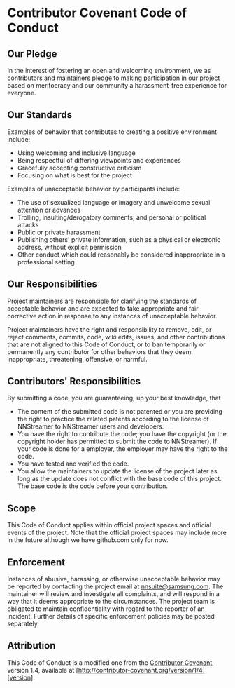 # Contributor Covenant Code of Conduct

## Our Pledge

In the interest of fostering an open and welcoming environment, we as contributors and maintainers pledge to making participation in our project based on meritocracy and our community a harassment-free experience for everyone.

## Our Standards

Examples of behavior that contributes to creating a positive environment include:

* Using welcoming and inclusive language
* Being respectful of differing viewpoints and experiences
* Gracefully accepting constructive criticism
* Focusing on what is best for the project

Examples of unacceptable behavior by participants include:

* The use of sexualized language or imagery and unwelcome sexual attention or advances
* Trolling, insulting/derogatory comments, and personal or political attacks
* Public or private harassment
* Publishing others' private information, such as a physical or electronic address, without explicit permission
* Other conduct which could reasonably be considered inappropriate in a professional setting

## Our Responsibilities

Project maintainers are responsible for clarifying the standards of acceptable behavior and are expected to take appropriate and fair corrective action in response to any instances of unacceptable behavior.

Project maintainers have the right and responsibility to remove, edit, or reject comments, commits, code, wiki edits, issues, and other contributions that are not aligned to this Code of Conduct, or to ban temporarily or permanently any contributor for other behaviors that they deem inappropriate, threatening, offensive, or harmful.

## Contributors' Responsibilities

By submitting a code, you are guaranteeing, up your best knowledge, that
* The content of the submitted code is not patented or you are providing the right to practice the related patents according to the license of NNStreamer to NNStreamer users and developers.
* You have the right to contribute the code; you have the copyright (or the copyright holder has permitted to submit the code to NNStreamer). If your code is done for a employer, the employer may have the right to the code.
* You have tested and verified the code.
* You allow the maintainers to update the license of the project later as long as the update does not conflict with the base code of this project. The base code is the code before your contribution.

## Scope

This Code of Conduct applies within official project spaces and official events of the project.
Note that the official project spaces may include more in the future although we have github.com only for now.

## Enforcement

Instances of abusive, harassing, or otherwise unacceptable behavior may be reported by contacting the project email at nnsuite@samsung.com. The maintainer will review and investigate all complaints, and will respond in a way that it deems appropriate to the circumstances. The project team is obligated to maintain confidentiality with regard to the reporter of an incident. Further details of specific enforcement policies may be posted separately.

## Attribution

This Code of Conduct is a modified one from the [Contributor Covenant][homepage], version 1.4, available at [http://contributor-covenant.org/version/1/4][version].

[homepage]: http://contributor-covenant.org
[version]: http://contributor-covenant.org/version/1/4/

